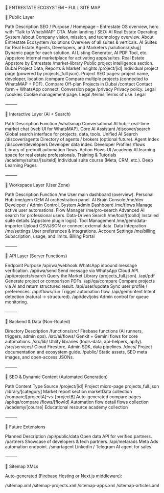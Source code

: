 
🧭 ENTRESTATE ECOSYSTEM – FULL SITE MAP 

🔹 Public Layer

Path	Description	SEO / Purpose
/	Homepage – Entrestate OS overview, hero with “Talk to WhatsMAP” CTA.	Main landing / SEO: AI Real Estate Operating System
/about	Company vision, mission, and technology overview.	About Entrestate Ecosystem
/solutions	Overview of all suites & verticals.	AI Suites for Real Estate Agents, Developers, and Marketers
/solutions/[slug]	Dynamic page for each solution.	AI Listing Generator, AI PDF Tool, etc.
/appstore	Internal marketplace for activating apps/suites.	Real Estate Appstore by Entrestate
/market-library	Public project intelligence section.	Dubai Project Data, Reports & Market Insights
/project/[id]	Individual project page (powered by projects_full.json).	Project SEO pages: project name, developer, location
/compare	Compare multiple projects (connected to WhatsMAP + PDF).	Compare Off-plan Projects in Dubai
/contact	Contact form + WhatsApp connect.	Conversion page
/privacy	Privacy policy.	Legal
/cookies	Cookie management page.	Legal
/terms	Terms of use.	Legal


⸻

🔹 Interactive Layer (AI + Search)

Path	Description	Function
/whatsmap	Conversational AI hub – real-time market chat (web UI for WhatsMAP).	Core AI Assistant
/discover/search	Global search interface for projects, data, tools.	Unified AI Search
/discover/agents	Directory of agents / brokers (optional future).	Agent Index
/discover/developers	Developer data index.	Developer Profiles
/flows	Library of prebuilt automation flows.	Action Flows UI
/academy	AI learning space for real estate professionals.	Training & Tutorials
/academy/suites/[suiteId]	Individual suite course (Meta, CRM, etc.).	Deep Learning Pages


⸻

🔹 Workspace Layer (User Zone)

Path	Description	Function
/me	User main dashboard (overview).	Personal Hub
/me/gem	GEM AI orchestration panel.	AI Brain Console
/me/dev	Developer / Admin Control.	System Admin Dashboard
/me/flows	Manage active user automations.	Flow Manager
/me/pro-search	Advanced AI search for professional users.	Data-Driven Search
/me/tool/[toolId]	Installed suite details (Appstore plugin logic).	Tool Management
/me/gem/data-importer	Upload CSV/JSON or connect external data.	Data Integration
/me/settings	User preferences & integrations.	Account Settings
/me/billing	Subscription, usage, and limits.	Billing Portal


⸻

🔹 API Layer (Server Functions)

Endpoint	Purpose
/api/wa/webhook	WhatsApp inbound message verification.
/api/wa/send	Send message via WhatsApp Cloud API.
/api/projects/search	Query the Market Library (projects_full.json).
/api/pdf	Generate project or comparison PDFs.
/api/qa/compare	Compare projects via AI and return structured result.
/api/user/update	Sync user profile / preferences.
/api/flows/run	Trigger automation flow.
/api/gem/intent	Intent detection (natural → structured).
/api/dev/jobs	Admin control for queue monitoring.


⸻

🔹 Backend & Data (Non-Routed)

Directory	Description
/functions/src/	Firebase functions (AI runners, triggers, admin ops).
/src/ai/flows/	Genkit + Gemini flows for core automations.
/src/lib/	Utility libraries (tools-data, api-helpers, apify).
/src/services/	Cloud Firestore, Admin SDK, data pipelines.
/docs/	Project documentation and ecosystem guide.
/public/	Static assets, SEO meta images, and open-access JSONs.


⸻

🔹 SEO & Dynamic Content (Automated Generation)

Path	Content Type	Source
/project/[id]	Project micro-page	projects_full.json
/library/[category]	Market report section	marketData collection
/compare/[projectA]-vs-[projectB]	Auto-generated compare pages	/api/qa/compare
/flows/[flowId]	Automation flow detail	flows collection
/academy/[course]	Educational resource	academy collection


⸻

🔹 Future Extensions

Planned	Description
/api/public/data	Open data API for verified partners.
/partners	Showcase of developers & tech partners.
/api/meta/ads	Meta Ads automation endpoint.
/smartagent	LinkedIn / Telegram AI agent for sales.


⸻

🔹 Sitemap XMLs

Auto-generated (Firebase Hosting or Next.js middleware):

/sitemap.xml
/sitemap-projects.xml
/sitemap-apps.xml
/sitemap-articles.xml
